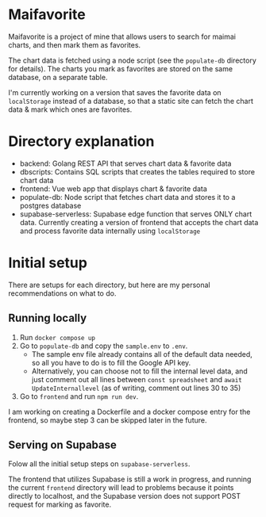 # Maifavorite

Maifavorite is a project of mine that allows users to search for maimai charts,
and then mark them as favorites.

The chart data is fetched using a node script (see the `populate-db` directory
for details). The charts you mark as favorites are stored on the same database,
on a separate table.

I'm currently working on a version that saves the favorite data on
`localStorage` instead of a database, so that a static site can fetch the chart
data & mark which ones are favorites.

# Directory explanation

- backend: Golang REST API that serves chart data & favorite data
- dbscripts: Contains SQL scripts that creates the tables required to store
  chart data
- frontend: Vue web app that displays chart & favorite data
- populate-db: Node script that fetches chart data and stores it to a postgres
  database
- supabase-serverless: Supabase edge function that serves ONLY chart data.
  Currently creating a version of frontend that accepts the chart data and
  process favorite data internally using `localStorage`

# Initial setup

There are setups for each directory, but here are my personal recommendations on
what to do.

## Running locally

1. Run `docker compose up`
2. Go to `populate-db` and copy the `sample.env` to `.env`.
   - The sample env file already contains all of the default data needed, so all
     you have to do is to fill the Google API key.
   - Alternatively, you can choose not to fill the internal level data, and just
     comment out all lines between `const spreadsheet` and
     `await UpdateInternallevel` (as of writing, comment out lines 30 to 35)
3. Go to `frontend` and run `npm run dev`.

I am working on creating a Dockerfile and a docker compose entry for the
frontend, so maybe step 3 can be skipped later in the future.

## Serving on Supabase

Folow all the initial setup steps on `supabase-serverless`.

The frontend that utilizes Supabase is still a work in progress, and running the
current `frontend` directory will lead to problems because it points directly to
localhost, and the Supabase version does not support POST request for marking as
favorite.
